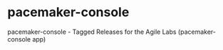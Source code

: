 # pacemaker-console
pacemaker-console - Tagged Releases for the Agile Labs (pacemaker-console app) 
